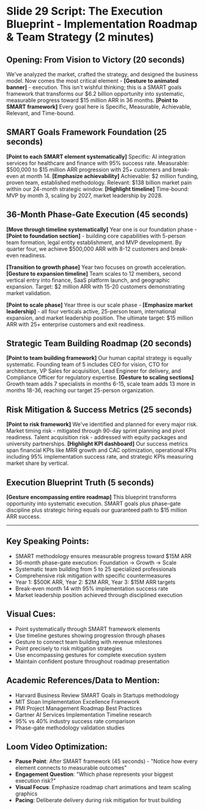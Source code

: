 # Slide 29 Script: The Execution Blueprint - Implementation Roadmap & Team Strategy (2 minutes)

## Opening: From Vision to Victory (20 seconds)
We've analyzed the market, crafted the strategy, and designed the business model. Now comes the most critical element - **[Gesture to animated banner]** - execution. This isn't wishful thinking; this is a SMART goals framework that transforms our $6.2 billion opportunity into systematic, measurable progress toward $15 million ARR in 36 months. **[Point to SMART framework]** Every goal here is Specific, Measurable, Achievable, Relevant, and Time-bound.

## SMART Goals Framework Foundation (25 seconds)
**[Point to each SMART element systematically]** Specific: AI integration services for healthcare and finance with 95% success rate. Measurable: $500,000 to $15 million ARR progression with 25+ customers and break-even at month 14. **[Emphasize achievability]** Achievable: $2 million funding, proven team, established methodology. Relevant: $138 billion market pain within our 24-month strategic window. **[Highlight timeline]** Time-bound: MVP by month 3, scaling by 2027, market leadership by 2028.

## 36-Month Phase-Gate Execution (45 seconds)
**[Move through timeline systematically]** Year one is our foundation phase - **[Point to foundation section]** - building core capabilities with 5-person team formation, legal entity establishment, and MVP development. By quarter four, we achieve $500,000 ARR with 8-12 customers and break-even readiness.

**[Transition to growth phase]** Year two focuses on growth acceleration. **[Gesture to expansion timeline]** Team scales to 12 members, second vertical entry into finance, SaaS platform launch, and geographic expansion. Target: $2 million ARR with 15-20 customers demonstrating market validation.

**[Point to scale phase]** Year three is our scale phase - **[Emphasize market leadership]** - all four verticals active, 25-person team, international expansion, and market leadership position. The ultimate target: $15 million ARR with 25+ enterprise customers and exit readiness.

## Strategic Team Building Roadmap (20 seconds)
**[Point to team building framework]** Our human capital strategy is equally systematic. Founding team of 5 includes CEO for vision, CTO for architecture, VP Sales for acquisition, Lead Engineer for delivery, and Compliance Officer for regulatory expertise. **[Gesture to scaling sections]** Growth team adds 7 specialists in months 6-15, scale team adds 13 more in months 18-36, reaching our target 25-person organization.

## Risk Mitigation & Success Metrics (25 seconds)
**[Point to risk framework]** We've identified and planned for every major risk. Market timing risk - mitigated through 90-day sprint planning and pivot readiness. Talent acquisition risk - addressed with equity packages and university partnerships. **[Highlight KPI dashboard]** Our success metrics span financial KPIs like MRR growth and CAC optimization, operational KPIs including 95% implementation success rate, and strategic KPIs measuring market share by vertical.

## Execution Blueprint Truth (5 seconds)
**[Gesture encompassing entire roadmap]** This blueprint transforms opportunity into systematic execution. SMART goals plus phase-gate discipline plus strategic hiring equals our guaranteed path to $15 million ARR success.

---

## Key Speaking Points:
- SMART methodology ensures measurable progress toward $15M ARR
- 36-month phase-gate execution: Foundation → Growth → Scale
- Systematic team building from 5 to 25 specialized professionals
- Comprehensive risk mitigation with specific countermeasures
- Year 1: $500K ARR, Year 2: $2M ARR, Year 3: $15M ARR targets
- Break-even month 14 with 95% implementation success rate
- Market leadership position achieved through disciplined execution

## Visual Cues:
- Point systematically through SMART framework elements
- Use timeline gestures showing progression through phases
- Gesture to connect team building with revenue milestones
- Point precisely to risk mitigation strategies
- Use encompassing gestures for complete execution system
- Maintain confident posture throughout roadmap presentation

## Academic References/Data to Mention:
- Harvard Business Review SMART Goals in Startups methodology
- MIT Sloan Implementation Excellence Framework
- PMI Project Management Roadmap Best Practices
- Gartner AI Services Implementation Timeline research
- 95% vs 40% industry success rate comparison
- Phase-gate methodology validation studies

## Loom Video Optimization:
- **Pause Point**: After SMART framework (45 seconds) - "Notice how every element connects to measurable outcomes"
- **Engagement Question**: "Which phase represents your biggest execution risk?"
- **Visual Focus**: Emphasize roadmap chart animations and team scaling graphics
- **Pacing**: Deliberate delivery during risk mitigation for trust building